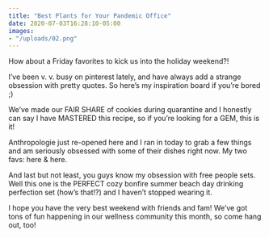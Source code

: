 ```yaml
---
title: "Best Plants for Your Pandemic Office"
date: 2020-07-03T16:28:10-05:00
images:
- "/uploads/02.png"
---
```


How about a Friday favorites to kick us into the holiday weekend?! 

I’ve been v. v. busy on pinterest lately, and have always add a strange obsession with pretty quotes. So here’s my inspiration board if you’re bored ;) 

We’ve made our FAIR SHARE of cookies during quarantine and I honestly can say I have MASTERED this recipe, so if you’re looking for a GEM, this is it! 

Anthropologie just re-opened here and I ran in today to grab a few things and am seriously obsessed with some of their dishes right now. My two favs: here & here. 

And last but not least, you guys know my obsession with free people sets. Well this one is the PERFECT cozy bonfire summer beach day drinking perfection set (how’s that!?) and I haven’t stopped wearing it. 

I hope you have the very best weekend with friends and fam! We’ve got tons of fun happening in our wellness community this month, so come hang out, too!